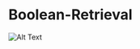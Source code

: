 # Boolean-Retrieval


![Alt Text](https://developers.giphy.com/static/img/giphy_api.33a56fbc9e1d.gif)
